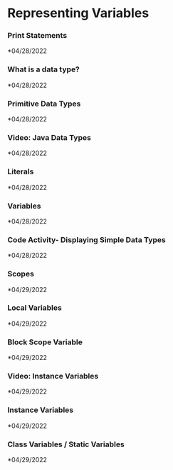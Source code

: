 # Representing Variables

### Print Statements
*04/28/2022


### What is a data type?
*04/28/2022

### Primitive Data Types
*04/28/2022


### Video: Java Data Types
*04/28/2022


### Literals
*04/28/2022


### Variables
*04/28/2022

### Code Activity- Displaying Simple Data Types
*04/28/2022


### Scopes
*04/29/2022


### Local Variables
*04/29/2022


### Block Scope Variable
*04/29/2022


### Video: Instance Variables
*04/29/2022


### Instance Variables
*04/29/2022


### Class Variables / Static Variables
*04/29/2022
